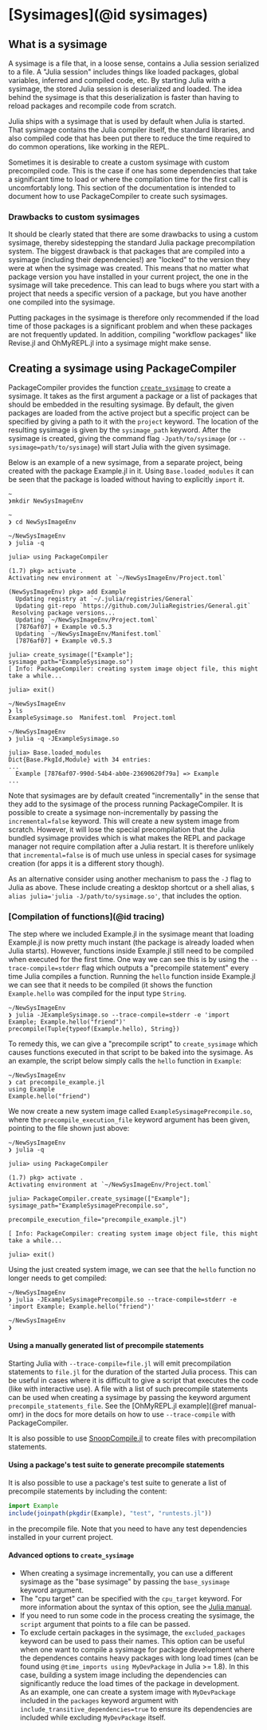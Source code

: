 # [Sysimages](@id sysimages)

## What is a sysimage

A sysimage is a file that, in a loose sense, contains a Julia session
serialized to a file. A "Julia session" includes things like loaded packages,
global variables, inferred and compiled code, etc. By starting Julia with a
sysimage, the stored Julia session is deserialized and loaded. The idea behind
the sysimage is that this deserialization is faster than having to reload
packages and recompile code from scratch.

Julia ships with a sysimage that is used by default when Julia is started. That
sysimage contains the Julia compiler itself, the standard libraries, and also
compiled code that has been put there to reduce the time required to do common
operations, like working in the REPL.

Sometimes it is desirable to create a custom sysimage with custom precompiled
code. This is the case if one has some dependencies that take a significant
time to load or where the compilation time for the first call is uncomfortably
long. This section of the documentation is intended to document how to use
PackageCompiler to create such sysimages.

### Drawbacks to custom sysimages

It should be clearly stated that there are some drawbacks to using a custom
sysimage, thereby sidestepping the standard Julia package precompilation
system. The biggest drawback is that packages that are compiled into a
sysimage (including their dependencies!) are "locked" to the version they were
at when the sysimage was created. This means that no matter what package
version you have installed in your current project, the one in the sysimage
will take precedence. This can lead to bugs where you start with a project that
needs a specific version of a package, but you have another one compiled into
the sysimage.

Putting packages in the sysimage is therefore only recommended if the load time
of those packages is a significant problem and when these packages
are not frequently updated. In addition, compiling "workflow packages" like
Revise.jl and OhMyREPL.jl into a sysimage might make sense.

## Creating a sysimage using PackageCompiler

PackageCompiler provides the function [`create_sysimage`](@ref) to create a
sysimage. It takes as the first argument a package or a list of packages that
should be embedded in the resulting sysimage. By default, the given packages are
loaded from the active project but a specific project can be specified by
giving a path to it with the `project` keyword. The location of the resulting
sysimage is given by the `sysimage_path` keyword. After the sysimage is
created, giving the command flag `-Jpath/to/sysimage` (or `--sysimage=path/to/sysimage`)
will start Julia with the given sysimage.

Below is an example of a new sysimage, from a separate project, being created
with the package Example.jl in it. Using `Base.loaded_modules` it can be seen
that the package is loaded without having to explicitly `import` it.

```
~
❯mkdir NewSysImageEnv

~
❯ cd NewSysImageEnv

~/NewSysImageEnv
❯ julia -q

julia> using PackageCompiler

(1.7) pkg> activate .
Activating new environment at `~/NewSysImageEnv/Project.toml`

(NewSysImageEnv) pkg> add Example
  Updating registry at `~/.julia/registries/General`
  Updating git-repo `https://github.com/JuliaRegistries/General.git`
 Resolving package versions...
  Updating `~/NewSysImageEnv/Project.toml`
  [7876af07] + Example v0.5.3
  Updating `~/NewSysImageEnv/Manifest.toml`
  [7876af07] + Example v0.5.3

julia> create_sysimage(["Example"]; sysimage_path="ExampleSysimage.so")
[ Info: PackageCompiler: creating system image object file, this might take a while...

julia> exit()

~/NewSysImageEnv
❯ ls
ExampleSysimage.so  Manifest.toml  Project.toml

~/NewSysImageEnv
❯ julia -q -JExampleSysimage.so

julia> Base.loaded_modules
Dict{Base.PkgId,Module} with 34 entries:
...
  Example [7876af07-990d-54b4-ab0e-23690620f79a] => Example
...
```

Note that sysimages are by default created "incrementally" in the sense that they add to
the sysimage of the process running PackageCompiler. It is possible to create a sysimage
non-incrementally by passing the `incremental=false` keyword. This will create
a new system image from scratch. However, it will lose the special
precompilation that the Julia bundled sysimage provides which is what makes the
REPL and package manager not require compilation after a Julia restart. It is
therefore unlikely that `incremental=false` is of much use unless in special
cases for sysimage creation (for apps it is a different story though).

As an alternative consider using another mechanism to pass the `-J` flag to
Julia as above. These include creating a desktop shortcut or a shell alias,
`$ alias julia='julia -J/path/to/sysimage.so'`, that includes the option.

### [Compilation of functions](@id tracing)

The step where we included Example.jl in the sysimage meant that loading
Example.jl is now pretty much instant (the package is already loaded when Julia
starts). However, functions inside Example.jl still need to be compiled when
executed for the first time. One way we can see this is by using the
`--trace-compile=stderr` flag which outputs a "precompile statement" every
time Julia compiles a function. Running the `hello` function inside Example.jl
we can see that it needs to be compiled (it shows the function
`Example.hello` was compiled for the input type `String`.

```
~/NewSysImageEnv
❯ julia -JExampleSysimage.so --trace-compile=stderr -e 'import Example; Example.hello("friend")'
precompile(Tuple{typeof(Example.hello), String})
```

To remedy this, we can give a "precompile script" to `create_sysimage` which
causes functions executed in that script to be baked into the sysimage. As an
example, the script below simply calls the `hello` function in `Example`:

```
~/NewSysImageEnv
❯ cat precompile_example.jl
using Example
Example.hello("friend")
```

We now create a new system image called `ExampleSysimagePrecompile.so`, where
the `precompile_execution_file` keyword argument has been given, pointing to
the file shown just above:

```julia-repl
~/NewSysImageEnv
❯ julia -q

julia> using PackageCompiler

(1.7) pkg> activate .
Activating environment at `~/NewSysImageEnv/Project.toml`

julia> PackageCompiler.create_sysimage(["Example"]; sysimage_path="ExampleSysimagePrecompile.so",
                                       precompile_execution_file="precompile_example.jl")

[ Info: PackageCompiler: creating system image object file, this might take a while...

julia> exit()
```

Using the just created system image, we can see that the `hello` function no longer needs to get compiled:

```
~/NewSysImageEnv
❯ julia -JExampleSysimagePrecompile.so --trace-compile=stderr -e 'import Example; Example.hello("friend")'

~/NewSysImageEnv
❯
```

#### Using a manually generated list of precompile statements

Starting Julia with `--trace-compile=file.jl` will emit precompilation
statements to `file.jl` for the duration of the started Julia process. This
can be useful in cases where it is difficult to give a script that executes the
code (like with interactive use). A file with a list of such precompile
statements can be used when creating a sysimage by passing the keyword argument
`precompile_statements_file`. See the [OhMyREPL.jl example](@ref manual-omr) in the docs for more
details on how to use `--trace-compile` with PackageCompiler.

It is also possible to use
[SnoopCompile.jl](https://timholy.github.io/SnoopCompile.jl/stable/snoopi/#auto-1)
to create files with precompilation statements.


#### Using a package's test suite to generate precompile statements

It is also possible to use a package's test suite to generate a list of
precompile statements by including the content:

```julia
import Example
include(joinpath(pkgdir(Example), "test", "runtests.jl"))
```

in the precompile file. Note that you need to have any test dependencies installed
in your current project.

#### Advanced options to `create_sysimage`

- When creating a sysimage incrementally, you can use a different sysimage as the "base sysimage" by passing the `base_sysimage` keyword argument.
- The "cpu target" can be specified with the `cpu_target` keyword. For more information about the syntax of this option, see the [Julia manual](https://docs.julialang.org/en/v1/devdocs/sysimg/#Specifying-multiple-system-image-targets).
- If you need to run some code in the process creating the sysimage, the `script` argument that points to a file can be passed.
- To exclude certain packages in the sysimage, the `excluded_packages` keyword can be used to pass their names. This option can be useful when one want to compile a sysimage for package development where the dependences contains heavy packages with long load times (can be found using `@time_imports using MyDevPackage` in Julia >= 1.8). 
  In this case, building a system image including the dependencies can significantly reduce the load times of the package in development.  
  As an example, one can create a system image with `MyDevPackage` included in the `packages` keyword argument with `include_transitive_dependencies=true` to ensure its dependencies are included while excluding `MyDevPackage` itself.